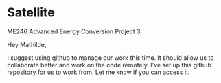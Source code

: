 # Satellite
ME246 Advanced Energy Conversion Project 3

Hey Mathilde, 

I suggest using github to manage our work this time. It should allow us to collaborate better and work on the code remotely. I've set up this github repository for us to work from. Let me know if you can access it. 
